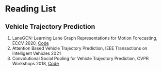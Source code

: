 # Reading List
## Vehicle Trajectory Prediction 
1. LaneGCN: Learning Lane Graph Representations for Motion Forecasting, ECCV 2020, [Code](https://github.com/uber-research/LaneGCN)
2. Attention Based Vehicle Trajectory Prediction, IEEE Transactions on Intelligent Vehicles 2021
3. Convolutional Social Pooling for Vehicle Trajectory Prediction, CVPR Workshops 2018, [Code](https://github.com/nachiket92/conv-social-pooling)
